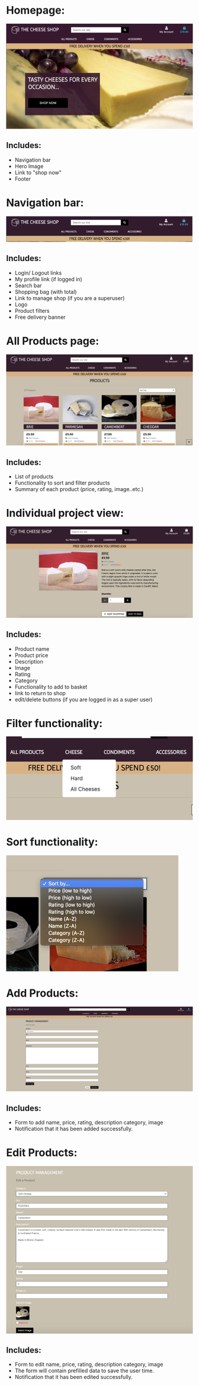# Homepage:
![Home page](/readmeimages/home.png)

## Includes:
- Navigation bar
- Hero Image
- Link to "shop now"
- Footer


# Navigation bar:
![Navigationbar](/readmeimages/nav-bar.png)

## Includes:
- Login/ Logout links
- My profile link (if logged in)
- Search bar
- Shopping bag (with total)
- Link to manage shop (if you are a superuser)
- Logo
- Product filters
- Free delivery banner

# All Products page:
![All products](/readmeimages/all-products.png)

## Includes:
- List of products
- Functionality to sort and filter products
- Summary of each product (price, rating, image..etc.)

# Individual project view:

![project view](/readmeimages/product-view.png)

## Includes:
- Product name
- Product price
- Description 
- Image
- Rating 
- Category
- Functionality to add to basket
- link to return to shop
- edit/delete buttons (if you are logged in as a super user)

# Filter functionality: 
![filter](/readmeimages/filter.png)

# Sort functionality:
![sort](/readmeimages/sort.png)

# Add Products:
![add products](/readmeimages/add-prod.png)

## Includes:
- Form to add name, price, rating, description category, image
- Notification that it has been added successfully. 

# Edit Products:
![edit products](/readmeimages/edit_prod.png)

## Includes:
- Form to edit name, price, rating, description category, image
- The form will contain prefilled data to save the user time.
- Notification that it has been edited successfully.